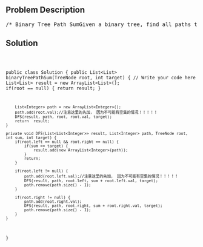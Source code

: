 <!--
<style>
  body { font-family: Arial, sans-serif; }
  .container { max-width: 700px; margin: 0 auto; padding: 10px; }
  .comment-block { background-color: #f9f9f9; padding: 10px; border-left: 5px solid #ccc; overflow-wrap: break-word; white-space: pre-wrap; }
  .code-block { background-color: #f4f4f4; padding: 10px; border: 1px solid #ddd; overflow-wrap: break-word; white-space: pre-wrap; }
</style>
-->

<div class='container'>
<h2>Problem Description</h2>
<div class='comment-block'>
<pre>
/* Binary Tree Path SumGiven a binary tree, find all paths that sum of the nodes in the pathequals to a given number target.A valid path is from root node to any of the leaf nodes.Have you met this question in a real interview? YesExampleGiven a binary tree, and target = 5:     1    / \   2   4  / \ 2   3return[  [1, 2, 2],  [1, 4]]*//** * Definition of TreeNode: * public class TreeNode { *     public int val; *     public TreeNode left, right; *     public TreeNode(int val) { *         this.val = val; *         this.left = this.right = null; *     } * } */    /**     * @param root the root of binary tree     * @param target an integer     * @return all valid paths     */</pre>
</div>

<h2>Solution</h2>
<div class='code-block'>
<pre><code class='language-java'>

public class Solution {
    public List<List<Integer>> binaryTreePathSum(TreeNode root, int target) {
        // Write your code here
        List<List<Integer>> result = new ArrayList<List<Integer>>();
        if(root == null) {
            return result;
        }
        
        List<Integer> path = new ArrayList<Integer>();
        path.add(root.val);//注意这里的先加， 因为不可能有空集的情况！！！！！
        DFS(result, path, root, root.val, target);
        return  result;
    }
    
    private void DFS(List<List<Integer>> result, List<Integer> path, TreeNode root, int sum, int target) {
        if(root.left == null && root.right == null) {
            if(sum == target) {
                result.add(new ArrayList<Integer>(path));
            }
            return;
        }
              
        if(root.left != null) {
            path.add(root.left.val);//注意这里的先加， 因为不可能有空集的情况！！！！！
            DFS(result, path, root.left, sum + root.left.val, target);
            path.remove(path.size() - 1);
        }
        
        if(root.right != null) {
            path.add(root.right.val);
            DFS(result, path, root.right, sum + root.right.val, target);
            path.remove(path.size() - 1);
        }
    }
}</code></pre>
</div>
</div>

